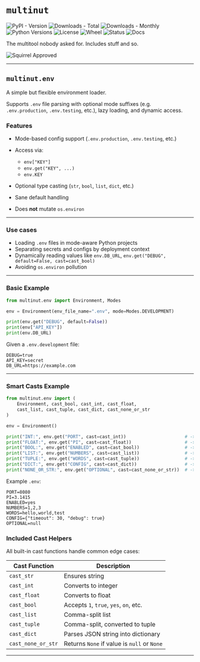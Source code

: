 # `multinut`

![PyPI - Version](https://img.shields.io/pypi/v/multinut)
![Downloads - Total](https://static.pepy.tech/personalized-badge/multinut?period=total&units=international_system&left_color=black&right_color=blue)
![Downloads - Monthly](https://static.pepy.tech/personalized-badge/multinut?period=month&units=international_system&left_color=black&right_color=orange)
![Python Versions](https://img.shields.io/pypi/pyversions/multinut)
![License](https://img.shields.io/pypi/l/multinut)
![Wheel](https://img.shields.io/pypi/wheel/multinut)
![Status](https://img.shields.io/pypi/status/multinut)
![Docs](https://readthedocs.org/projects/multinut/badge/?version=latest)

The multitool nobody asked for. Includes stuff and so.

![Squirrel Approved](https://img.shields.io/badge/squirrel-approved-%F0%9F%90%BF-ff69b4)

---

## `multinut.env`

A simple but flexible environment loader.

Supports `.env` file parsing with optional mode suffixes (e.g. `.env.production`, `.env.testing`, etc.), lazy loading, and dynamic access.

### Features

* Mode-based config support (`.env.production`, `.env.testing`, etc.)
* Access via:

  * `env["KEY"]`
  * `env.get("KEY", ...)`
  * `env.KEY`
* Optional type casting (`str`, `bool`, `list`, `dict`, etc.)
* Sane default handling
* Does **not** mutate `os.environ`

---

### Use cases

* Loading `.env` files in mode-aware Python projects
* Separating secrets and configs by deployment context
* Dynamically reading values like `env.DB_URL`, `env.get("DEBUG", default=False, cast=cast_bool)`
* Avoiding `os.environ` pollution

---

### Basic Example

```python
from multinut.env import Environment, Modes

env = Environment(env_file_name=".env", mode=Modes.DEVELOPMENT)

print(env.get("DEBUG", default=False))
print(env["API_KEY"])
print(env.DB_URL)
```

Given a `.env.development` file:

```env
DEBUG=true
API_KEY=secret
DB_URL=https://example.com
```

---

### Smart Casts Example

```python
from multinut.env import (
    Environment, cast_bool, cast_int, cast_float,
    cast_list, cast_tuple, cast_dict, cast_none_or_str
)

env = Environment()

print("INT:", env.get("PORT", cast=cast_int))                      # -> int
print("FLOAT:", env.get("PI", cast=cast_float))                    # -> float
print("BOOL:", env.get("ENABLED", cast=cast_bool))                 # -> bool
print("LIST:", env.get("NUMBERS", cast=cast_list))                 # -> list[str]
print("TUPLE:", env.get("WORDS", cast=cast_tuple))                 # -> tuple[str]
print("DICT:", env.get("CONFIG", cast=cast_dict))                  # -> dict
print("NONE_OR_STR:", env.get("OPTIONAL", cast=cast_none_or_str))  # -> None or str
```

Example `.env`:

```env
PORT=8080
PI=3.1415
ENABLED=yes
NUMBERS=1,2,3
WORDS=hello,world,test
CONFIG={"timeout": 30, "debug": true}
OPTIONAL=null
```

### Included Cast Helpers

All built-in cast functions handle common edge cases:

| Cast Function      | Description                                 |
| ------------------ | ------------------------------------------- |
| `cast_str`         | Ensures string                              |
| `cast_int`         | Converts to integer                         |
| `cast_float`       | Converts to float                           |
| `cast_bool`        | Accepts `1`, `true`, `yes`, `on`, etc.      |
| `cast_list`        | Comma-split list                            |
| `cast_tuple`       | Comma-split, converted to tuple             |
| `cast_dict`        | Parses JSON string into dictionary          |
| `cast_none_or_str` | Returns `None` if value is `null` or `None` |

---
